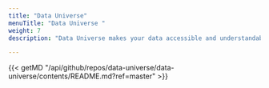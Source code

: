 ```yaml
---
title: "Data Universe"
menuTitle: "Data Universe "
weight: 7
description: "Data Universe makes your data accessible and understandable by enabling dynamic exploration and visualization in a Virtual Reality space."

---
```

{{< getMD "/api/github/repos/data-universe/data-universe/contents/README.md?ref=master" >}}